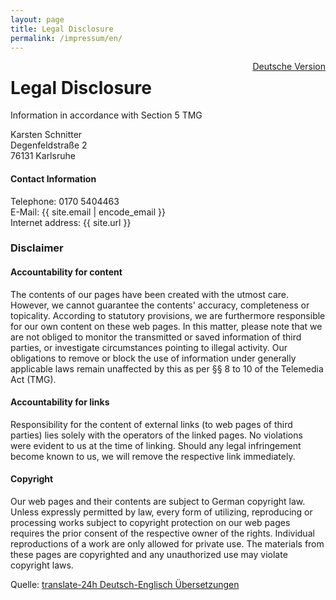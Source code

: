 ```yaml
---
layout: page
title: Legal Disclosure
permalink: /impressum/en/
---
```

<div style="float: right">
<a href="/impressum/de/">Deutsche Version</a>
</div>

# Legal Disclosure

Information in accordance with Section 5 TMG 

Karsten Schnitter  
Degenfeldstraße 2  
76131 Karlsruhe  

#### Contact Information

Telephone: 0170 5404463  
E-Mail: {{ site.email | encode_email }}  
Internet address: {{ site.url }}

### Disclaimer

#### Accountability for content

The contents of our pages have been created with the utmost care. However, we cannot guarantee the contents' accuracy, completeness or topicality. According to statutory provisions, we are furthermore responsible for our own content on these web pages. In this matter, please note that we are not obliged to monitor the transmitted or saved information of third parties, or investigate circumstances pointing to illegal activity. Our obligations to remove or block the use of information under generally applicable laws remain unaffected by this as per §§ 8 to 10 of the Telemedia Act (TMG).

#### Accountability for links

Responsibility for the content of external links (to web pages of third parties) lies solely with the operators of the linked pages. No violations were evident to us at the time of linking. Should any legal infringement become known to us, we will remove the respective link immediately.

#### Copyright

Our web pages and their contents are subject to German copyright law. Unless expressly permitted by law, every form of utilizing, reproducing or processing works subject to copyright protection on our web pages requires the prior consent of the respective owner of the rights. Individual reproductions of a work are only allowed for private use. The materials from these pages are copyrighted and any unauthorized use may violate copyright laws.

Quelle: [translate-24h Deutsch-Englisch Übersetzungen](http://www.translate-24h.de)
